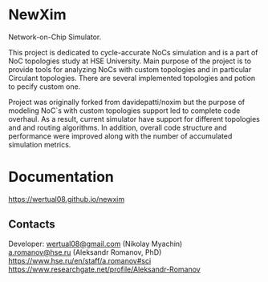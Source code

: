 # NewXim
Network-on-Chip Simulator. 


This project is dedicated to cycle-accurate NoCs 
simulation and is a part of NoC topologies study
at HSE University. Main 
purpose of the project is to provide tools for 
analyzing NoCs with custom topologies and in 
particular Circulant topologies. There are 
several implemented topologies and potion to 
pecify custom one.
<br>

Project was originally forked from davidepatti/noxim 
but the purpose of modeling NoC\`s with custom 
topologies support led to complete code overhaul. 
As a result, current simulator have support for
different topologies and and routing algorithms.
In addition, overall code structure and performance
were improved along with the number of accumulated 
simulation metrics. 

# Documentation
https://wertual08.github.io/newxim

## Contacts
Developer: wertual08@gmail.com (Nikolay Myachin)    
a.romanov@hse.ru (Aleksandr Romanov, PhD)   
https://www.hse.ru/en/staff/a.romanov#sci     
https://www.researchgate.net/profile/Aleksandr-Romanov    
